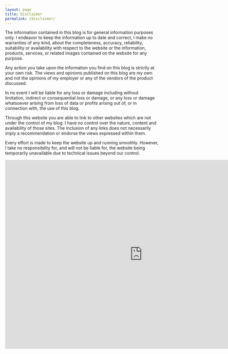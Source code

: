 ```yaml
---
layout: page
title: Disclaimer
permalink: /disclaimer/
---
```


The information contained in this blog is for general information purposes only. I endeavor to keep the information up to date and correct, I make no warranties of any kind, about the completeness, accuracy, reliability, suitability or availability with respect to the website or the information, products, services, or related images contained on the website for any purpose.

Any action you take upon the information you find on this blog is strictly at your own risk. The views and opinions published on this blog are my own and not the opinions of my employer or any of the vendors of the product discussed.

In no event I will be liable for any loss or damage including without limitation, indirect or consequential loss or damage, or any loss or damage whatsoever arising from loss of data or profits arising out of, or in connection with, the use of this blog.

Through this website you are able to link to other websites which are not under the control of my blog. I have no control over the nature, content and availability of those sites. The inclusion of any links does not necessarily imply a recommendation or endorse the views expressed within them.

Every effort is made to keep the website up and running smoothly. However, I take no responsibility for, and will not be liable for, the website being temporarily unavailable due to technical issues beyond our control.

<div>
  <iframe 
    src="https://fkleinblog.robotalp.com/" 
    style="width: 900px; height: 620px; border: none;">
  </iframe>
</div>